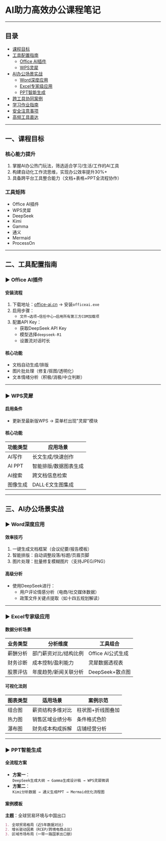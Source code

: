 # AI助力高效办公课程笔记

---

## 目录
- [课程目标](#一课程目标)
- [工具配置指南](#二工具配置指南)
  - [Office AI插件](#-office-ai插件)
  - [WPS灵犀](#-wps灵犀)
- [AI办公场景实战](#三ai办公场景实战)
  - [Word深度应用](#-word深度应用)
  - [Excel专家级应用](#-excel专家级应用)
  - [PPT智能生成](#-ppt智能生成)
- [跨工具协同案例](#四跨工具协同案例)
- [学习作业指南](#五学习作业指南)
- [安全注意事项](#六安全注意事项)
- [高频工具直达](#高频工具直达)

---

## 一、课程目标

### 核心能力提升
1. 掌握AI办公热门玩法，筛选适合学习/生活/工作的AI工具
2. 构建自动化工作流思维，实现办公效率提升30%+
3. 具备跨平台工具整合能力（文档+表格+PPT全流程协作）

### 工具矩阵
- Office AI插件
- WPS灵犀
- DeepSeek
- Kimi
- Gamma
- 通义
- Mermaid
- ProcessOn

---

## 二、工具配置指南

### ▶ Office AI插件
#### 安装流程
1. 下载地址：[office-ai.cn](https://www.office-ai.cn) → 安装`officeai.exe`
2. 启用步骤：
   - `文件→选项→信任中心→启用所有第三方COM加载项`
3. 配置API Key：
   - 获取DeepSeek API Key
   - 模型选择`deepseek-R1`
   - 设置流对话时长

#### 核心功能
- 文档自动生成/排版
- 图片批处理（修复/抠图/透明化）
- 文本情绪分析（积极/消极/中立判断）

---

### ▶ WPS灵犀
#### 启用条件
- 更新至最新版WPS → 菜单栏出现"灵犀"模块

#### 核心功能
| 功能类型       | 应用场景                   |
|----------------|---------------------------|
| AI写作         | 长文生成/快速创作         |
| AI PPT         | 智能排版/数据图表生成     |
| AI搜索         | 跨文档信息检索            |
| 图像生成       | DALL·E文生图集成          |

---

## 三、AI办公场景实战

### ▶ Word深度应用
#### 效率技巧
1. 一键生成文档框架（会议纪要/报告模板）
2. 智能排版：自动调整段落/标题/页眉页脚
3. 图片处理：批量修复模糊图片（支持JPEG/PNG）

#### 高级分析
- 使用DeepSeek进行：
  - 用户评论情感分析（电商/社交媒体数据）
  - 政策文件关键点提取（如十四五规划解读）

---

### ▶ Excel专家级应用
#### 数据分析场景
| 业务类型       | 分析维度                   | 工具组合               |
|----------------|---------------------------|------------------------|
| 薪酬分析       | 部门薪资对比/结构比例      | Office AI公式生成      |
| 财务诊断       | 成本控制/盈利能力          | 灵犀数据透视表        |
| 股票评估       | 年度趋势/新闻关联分析      | DeepSeek+散点图       |

#### 可视化法则
| 图表类型       | 适用场景                   | 案例示范               |
|----------------|---------------------------|------------------------|
| 组合图         | 薪资结构多维对比           | 柱状图+折线图叠加     |
| 热力图         | 销售区域业绩分布           | 条件格式色阶          |
| 瀑布图         | 财务成本构成拆解           | 店铺经营分析          |

---

### ▶ PPT智能生成
#### 全流程方案
- **方案一**：  
  `DeepSeek生成大纲 → Gamma生成设计稿 → WPS灵犀微调`
- **方案二**：  
  `Kimi分析数据 → 通义生成PPT → Mermaid优化流程图`

#### 案例模板
**主题**：全球贸易环境与中国出口  
```markdown
1. 全球贸易格局（近5年数据对比）
2. 增长驱动因素（RCEP/跨境电商占比）
3. 区域市场布局（一带一路国家出口额）